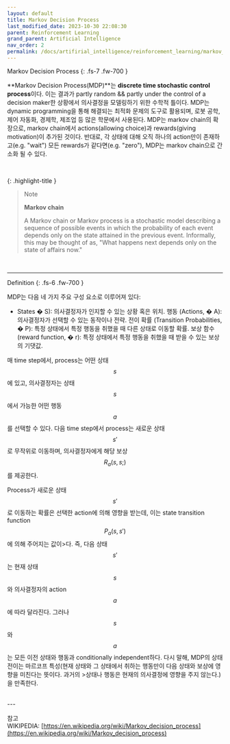 ```yaml
---
layout: default
title: Markov Decision Process
last_modified_date: 2023-10-30 22:08:30
parent: Reinforcement Learning
grand_parent: Artificial Intelligence
nav_order: 2
permalink: /docs/artifirial_intelligence/reinforcement_learning/markov_decision_process/
---
```


Markov Decision Process
{: .fs-7 .fw-700 }

**Markov Decision Process(MDP)**는 **discrete time stochastic control process**이다. 이는 결과가 partly random && partly under the control of a decision maker한 상황에서 의사결정을 모델링하기 위한 수학적 틀이다.  MDP는 dynamic programming을 통해 해결되는 최적화 문제의 도구로 활용되며,  로봇 공학, 제어 자동화, 경제학, 제조업 등 많은 학문에서 사용된다. MDP는 markov chain의 확장으로, markov chain에서 actions(allowing choice)과 rewards(giving motivation)이 추가된 것이다. 반대로, 각 상태에 대해 오직 하나의 action만이 존재하고(e.g. "wait") 모든 rewards가 같다면(e.g. "zero"), MDP는 markov chain으로 간소화 될 수 있다. 

<br/>

{: .highlight-title }
> Note   
>   
> **Markov chain**   
>   
> A Markov chain or Markov process is a stochastic model describing a sequence of possible events in which the probability of each event depends only on the state attained in the previous event. Informally, this may be thought of as, "What happens next depends only on the state of affairs now."

<br/>

---

Definition
{: .fs-6 .fw-700 }
 
MDP는 다음 네 가지 주요 구성 요소로 이루어져 있다:

* States
�
S): 의사결정자가 인지할 수 있는 상황 혹은 위치.
행동 (Actions, 
�
A): 의사결정자가 선택할 수 있는 동작이나 전략.
전이 확률 (Transition Probabilities, 
�
P): 특정 상태에서 특정 행동을 취했을 때 다른 상태로 이동할 확률.
보상 함수 (reward function, 
�
r): 특정 상태에서 특정 행동을 취했을 때 받을 수 있는 보상의 기댓값.

매 time step에서, process는 어떤 상태 $$s$$에 있고, 의사결정자는 상태 $$s$$에서 가능한 어떤 행동 $$a$$를 선택할 수 있다. 다음 time step에서 process는 새로운 상태 $$s'$$로 무작위로 이동하며, 의사결정자에게 해당 보상 $$R_a(s, s;)$$를 제공한다.   
  
Process가 새로운 상태 $$s'$$로 이동하는 확률은 선택한 action에 의해 영향을 받는데, 이는 state transition function $$P_a(s, s')$$에 의해 주어지는 값이>다. 즉, 다음 상태 $$s'$$는 현재 상태 $$s$$와 의사결정자의 action $$a$$에 따라 달라진다. 그러나 $$s$$와 $$a$$는 모든 이전 상태와 행동과 conditionally independent하다. 다시 말해, MDP의 상태 전이는 마르코프 특성(현재 상태와 그 상태에서 취하는 행동만이 다음 상태와 보상에 영향을 미친다는 뜻이다. 과거의 >상태나 행동은 현재의 의사결정에 영향을 주지 않는다.)을 만족한다.   
  

<br/>
---

참고  
WIKIPEDIA: [https://en.wikipedia.org/wiki/Markov_decision_process](https://en.wikipedia.org/wiki/Markov_decision_process)   
